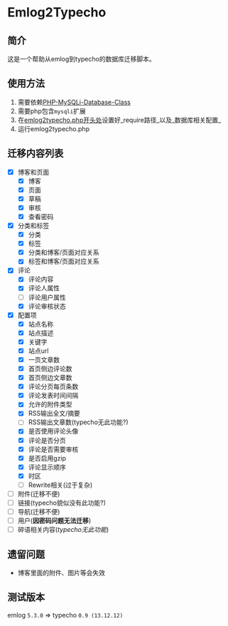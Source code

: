 Emlog2Typecho
=============

简介
----

这是一个帮助从emlog到typecho的数据库迁移脚本。

使用方法
--------

   1. 需要依赖[PHP-MySQLi-Database-Class](https://github.com/joshcam/PHP-MySQLi-Database-Class)
   2. 需要php包含`mysqli`扩展
   2. 在[emlog2typecho.php开头处](https://github.com/oyyq99999/emlog2typecho/blob/master/emlog2typecho.php#L2-L13)设置好_require路径_以及_数据库相关配置_
   3. 运行emlog2typecho.php

迁移内容列表
------------
  - [x] 博客和页面
    - [x] 博客
    - [x] 页面
    - [x] 草稿
    - [x] 审核
    - [x] 查看密码
  - [x] 分类和标签
    - [x] 分类
    - [x] 标签
    - [x] 分类和博客/页面对应关系
    - [x] 标签和博客/页面对应关系
  - [x] 评论
    - [x] 评论内容
    - [x] 评论人属性
    - [ ] 评论用户属性
    - [x] 评论审核状态
  - [x] 配置项
    - [x] 站点名称
    - [x] 站点描述
    - [x] 关键字
    - [x] 站点url
    - [x] 一页文章数
    - [x] 首页侧边评论数
    - [x] 首页侧边文章数
    - [x] 评论分页每页条数
    - [x] 评论发表时间间隔
    - [x] 允许的附件类型
    - [x] RSS输出全文/摘要
    - [ ] RSS输出文章数(typecho无此功能?)
    - [x] 是否使用评论头像
    - [x] 评论是否分页
    - [x] 评论是否需要审核
    - [x] 是否启用gzip
    - [x] 评论显示顺序
    - [x] 时区
    - [ ] Rewrite相关(过于复杂)
  - [ ] 附件(迁移不便)
  - [ ] 链接(typecho貌似没有此功能?)
  - [ ] 导航(迁移不便)
  - [ ] 用户(**因密码问题无法迁移**)
  - [ ] 碎语相关内容(*typecho无此功能*)

遗留问题
--------
 - 博客里面的附件、图片等会失效

测试版本
--------

emlog `5.3.0` => typecho `0.9 (13.12.12)`

